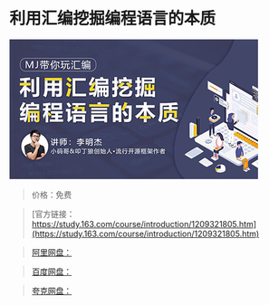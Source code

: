 # 利用汇编挖掘编程语言的本质

![img](../../../assets/study163/free/32cc85f5033545219fa980152a37f81d.png)

> 价格：免费

> [官方链接：https://study.163.com/course/introduction/1209321805.htm](https://study.163.com/course/introduction/1209321805.htm)

> [阿里网盘：]()

> [百度网盘：]()

> [夸克网盘：]()
